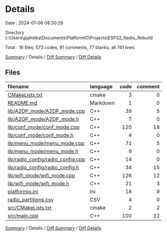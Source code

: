 # Details

Date : 2024-01-06 08:30:28

Directory c:\\Users\\pjahelka\\Documents\\PlatformIO\\Projects\\ESP32_Radio_Rebuild

Total : 16 files,  573 codes, 91 comments, 77 blanks, all 741 lines

[Summary](results.md) / Details / [Diff Summary](diff.md) / [Diff Details](diff-details.md)

## Files
| filename | language | code | comment | blank | total |
| :--- | :--- | ---: | ---: | ---: | ---: |
| [CMakeLists.txt](/CMakeLists.txt) | cmake | 3 | 0 | 1 | 4 |
| [README.md](/README.md) | Markdown | 1 | 0 | 1 | 2 |
| [lib/A2DP_mode/A2DP_mode.cpp](/lib/A2DP_mode/A2DP_mode.cpp) | C++ | 39 | 5 | 5 | 49 |
| [lib/A2DP_mode/A2DP_mode.h](/lib/A2DP_mode/A2DP_mode.h) | C++ | 7 | 0 | 2 | 9 |
| [lib/conf_mode/conf_mode.cpp](/lib/conf_mode/conf_mode.cpp) | C++ | 120 | 18 | 23 | 161 |
| [lib/conf_mode/conf_mode.h](/lib/conf_mode/conf_mode.h) | C++ | 4 | 0 | 1 | 5 |
| [lib/menu_mode/menu_mode.cpp](/lib/menu_mode/menu_mode.cpp) | C++ | 71 | 5 | 3 | 79 |
| [lib/menu_mode/menu_mode.h](/lib/menu_mode/menu_mode.h) | C++ | 9 | 0 | 2 | 11 |
| [lib/radio_config/radio_config.cpp](/lib/radio_config/radio_config.cpp) | C++ | 14 | 0 | 2 | 16 |
| [lib/radio_config/radio_config.h](/lib/radio_config/radio_config.h) | C++ | 34 | 15 | 13 | 62 |
| [lib/wifi_mode/wifi_mode.cpp](/lib/wifi_mode/wifi_mode.cpp) | C++ | 126 | 12 | 12 | 150 |
| [lib/wifi_mode/wifi_mode.h](/lib/wifi_mode/wifi_mode.h) | C++ | 21 | 3 | 2 | 26 |
| [platformio.ini](/platformio.ini) | Ini | 18 | 9 | 2 | 29 |
| [radio_partitions.csv](/radio_partitions.csv) | CSV | 4 | 0 | 0 | 4 |
| [src/CMakeLists.txt](/src/CMakeLists.txt) | cmake | 2 | 2 | 3 | 7 |
| [src/main.cpp](/src/main.cpp) | C++ | 100 | 22 | 5 | 127 |

[Summary](results.md) / Details / [Diff Summary](diff.md) / [Diff Details](diff-details.md)
